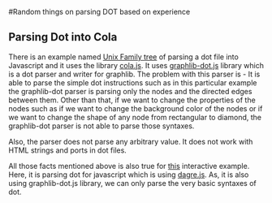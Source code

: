 #Random things on parsing DOT based on experience

## Parsing Dot into Cola
There is an example named [Unix Family tree](https://ialab.it.monash.edu/webcola/examples/unix.html) of parsing a dot file into Javascript and it uses the library [cola.js](https://ialab.it.monash.edu/webcola/). It uses [graphlib-dot.js](https://github.com/dagrejs/graphlib-dot) library which is a dot parser and writer for graphlib. The problem with this parser is - It is able to parse the simple dot instructions such as in this particular example the graphlib-dot parser is parsing only the nodes and the directed edges between them. Other than that, if we want to change the properties of the nodes such as if we want to change the background color of the nodes or if we want to change the shape of any node from rectangular to diamond, the graphlib-dot parser is not able to parse those syntaxes. 

Also, the parser does not parse any arbitrary value. It does not work with HTML strings and ports in dot files. 

All those facts mentioned above is also true for [this](https://github.com/dagrejs/dagre-d3/blob/master/demo/interactive-demo.html) interactive example. Here, it is parsing dot for javascript which is using [dagre.js](https://github.com/dagrejs/dagre/wiki). As, it is also using graphlib-dot.js library, we can only parse the very basic syntaxes of dot. 
